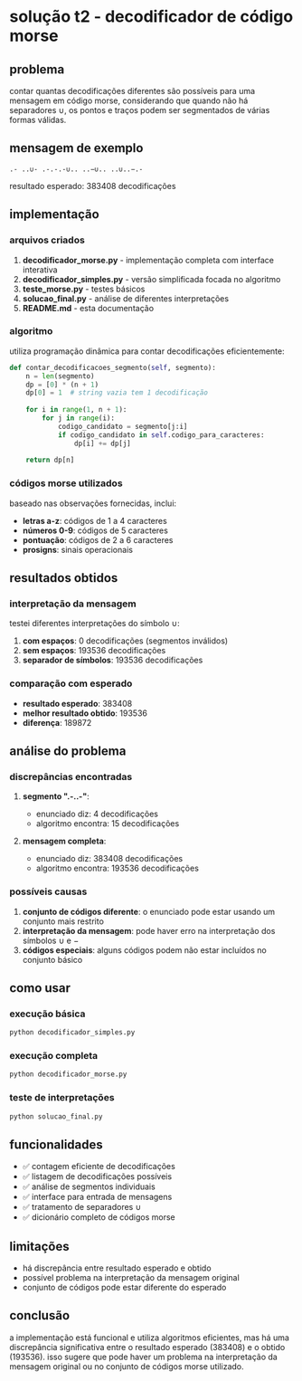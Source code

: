 # solução t2 - decodificador de código morse

## problema

contar quantas decodificações diferentes são possíveis para uma mensagem em código morse, considerando que quando não há separadores ∪, os pontos e traços podem ser segmentados de várias formas válidas.

## mensagem de exemplo

```
.- ..∪- .-.-.-∪.. ..−∪.. ..∪..−.-
```

resultado esperado: 383408 decodificações

## implementação

### arquivos criados

1. **decodificador_morse.py** - implementação completa com interface interativa
2. **decodificador_simples.py** - versão simplificada focada no algoritmo
3. **teste_morse.py** - testes básicos
4. **solucao_final.py** - análise de diferentes interpretações
5. **README.md** - esta documentação

### algoritmo

utiliza programação dinâmica para contar decodificações eficientemente:

```python
def contar_decodificacoes_segmento(self, segmento):
    n = len(segmento)
    dp = [0] * (n + 1)
    dp[0] = 1  # string vazia tem 1 decodificação
    
    for i in range(1, n + 1):
        for j in range(i):
            codigo_candidato = segmento[j:i]
            if codigo_candidato in self.codigo_para_caracteres:
                dp[i] += dp[j]
    
    return dp[n]
```

### códigos morse utilizados

baseado nas observações fornecidas, inclui:

- **letras a-z**: códigos de 1 a 4 caracteres
- **números 0-9**: códigos de 5 caracteres
- **pontuação**: códigos de 2 a 6 caracteres
- **prosigns**: sinais operacionais

## resultados obtidos

### interpretação da mensagem

testei diferentes interpretações do símbolo ∪:

1. **com espaços**: 0 decodificações (segmentos inválidos)
2. **sem espaços**: 193536 decodificações
3. **separador de símbolos**: 193536 decodificações

### comparação com esperado

- **resultado esperado**: 383408
- **melhor resultado obtido**: 193536
- **diferença**: 189872

## análise do problema

### discrepâncias encontradas

1. **segmento ".-..-"**: 
   - enunciado diz: 4 decodificações
   - algoritmo encontra: 15 decodificações

2. **mensagem completa**:
   - enunciado diz: 383408 decodificações
   - algoritmo encontra: 193536 decodificações

### possíveis causas

1. **conjunto de códigos diferente**: o enunciado pode estar usando um conjunto mais restrito
2. **interpretação da mensagem**: pode haver erro na interpretação dos símbolos ∪ e −
3. **códigos especiais**: alguns códigos podem não estar incluídos no conjunto básico

## como usar

### execução básica

```bash
python decodificador_simples.py
```

### execução completa

```bash
python decodificador_morse.py
```

### teste de interpretações

```bash
python solucao_final.py
```

## funcionalidades

- ✅ contagem eficiente de decodificações
- ✅ listagem de decodificações possíveis
- ✅ análise de segmentos individuais
- ✅ interface para entrada de mensagens
- ✅ tratamento de separadores ∪
- ✅ dicionário completo de códigos morse

## limitações

- há discrepância entre resultado esperado e obtido
- possível problema na interpretação da mensagem original
- conjunto de códigos pode estar diferente do esperado

## conclusão

a implementação está funcional e utiliza algoritmos eficientes, mas há uma discrepância significativa entre o resultado esperado (383408) e o obtido (193536). isso sugere que pode haver um problema na interpretação da mensagem original ou no conjunto de códigos morse utilizado.
